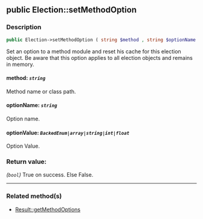 ## public Election::setMethodOption

### Description    

```php
public Election->setMethodOption ( string $method , string $optionName , BackedEnum|array|string|int|float $optionValue ): bool
```

Set an option to a method module and reset his cache for this election object. Be aware that this option applies to all election objects and remains in memory.
    

#### **method:** *```string```*   
Method name or class path.    


#### **optionName:** *```string```*   
Option name.    


#### **optionValue:** *```BackedEnum|array|string|int|float```*   
Option Value.    


### Return value:   

*(```bool```)* True on success. Else False.


---------------------------------------

### Related method(s)      

* [Result::getMethodOptions](/Docs/ApiReferences/Result%20Class/public%20Result--getMethodOptions.md)    
